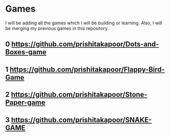# Games
I will be adding all the games which I will be building or learning.
Also, I will be merging my previous games in this repository.

## 0 https://github.com/prishitakapoor/Dots-and-Boxes-game
## 1  https://github.com/prishitakapoor/Flappy-Bird-Game
## 2 https://github.com/prishitakapoor/Stone-Paper-game
## 3 https://github.com/prishitakapoor/SNAKE-GAME
